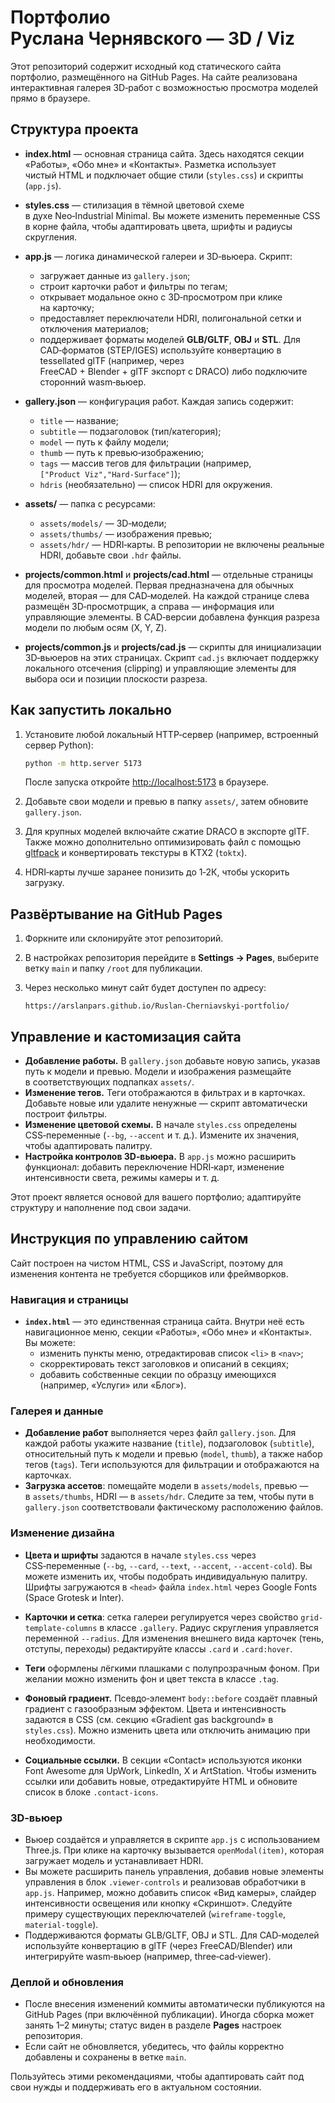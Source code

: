 # Портфолио Руслана Чернявского — 3D / Viz

Этот репозиторий содержит исходный код статического сайта портфолио, размещённого на GitHub Pages. На сайте реализована интерактивная галерея 3D‑работ с возможностью просмотра моделей прямо в браузере.

## Структура проекта

- **index.html** — основная страница сайта. Здесь находятся секции «Работы», «Обо мне» и «Контакты». Разметка использует чистый HTML и подключает общие стили (`styles.css`) и скрипты (`app.js`).
- **styles.css** — стилизация в тёмной цветовой схеме в духе Neo‑Industrial Minimal. Вы можете изменить переменные CSS в корне файла, чтобы адаптировать цвета, шрифты и радиусы скругления.
- **app.js** — логика динамической галереи и 3D‑вьюера. Скрипт:
  - загружает данные из `gallery.json`;
  - строит карточки работ и фильтры по тегам;
  - открывает модальное окно с 3D‑просмотром при клике на карточку;
  - предоставляет переключатели HDRI, полигональной сетки и отключения материалов;
  - поддерживает форматы моделей **GLB/GLTF**, **OBJ** и **STL**. Для CAD‑форматов (STEP/IGES) используйте конвертацию в tessellated glTF (например, через FreeCAD + Blender + glTF экспорт с DRACO) либо подключите сторонний wasm‑вьюер.
- **gallery.json** — конфигурация работ. Каждая запись содержит:
  - `title` — название;
  - `subtitle` — подзаголовок (тип/категория);
  - `model` — путь к файлу модели;
  - `thumb` — путь к превью‑изображению;
  - `tags` — массив тегов для фильтрации (например, `["Product Viz","Hard‑Surface"]`);
  - `hdris` (необязательно) — список HDRI для окружения.
- **assets/** — папка с ресурсами:
  - `assets/models/` — 3D‑модели;
  - `assets/thumbs/` — изображения превью;
  - `assets/hdr/` — HDRI‑карты. В репозитории не включены реальные HDRI, добавьте свои `.hdr` файлы.

- **projects/common.html** и **projects/cad.html** — отдельные страницы для просмотра моделей. Первая предназначена для обычных моделей, вторая — для CAD‑моделей. На каждой странице слева размещён 3D‑просмотрщик, а справа — информация или управляющие элементы. В CAD‑версии добавлена функция разреза модели по любым осям (X, Y, Z).

- **projects/common.js** и **projects/cad.js** — скрипты для инициализации 3D‑вьюеров на этих страницах. Скрипт `cad.js` включает поддержку локального отсечения (clipping) и управляющие элементы для выбора оси и позиции плоскости разреза.

## Как запустить локально

1. Установите любой локальный HTTP‑сервер (например, встроенный сервер Python):

   ```bash
   python -m http.server 5173
   ```

   После запуска откройте [http://localhost:5173](http://localhost:5173) в браузере.

2. Добавьте свои модели и превью в папку `assets/`, затем обновите `gallery.json`.

3. Для крупных моделей включайте сжатие DRACO в экспорте glTF. Также можно дополнительно оптимизировать файл с помощью [gltfpack](https://github.com/zeux/meshoptimizer) и конвертировать текстуры в KTX2 (`toktx`).

4. HDRI‑карты лучше заранее понизить до 1‑2К, чтобы ускорить загрузку.

## Развёртывание на GitHub Pages

1. Форкните или склонируйте этот репозиторий.
2. В настройках репозитория перейдите в **Settings → Pages**, выберите ветку `main` и папку `/root` для публикации.
3. Через несколько минут сайт будет доступен по адресу:

   ```
   https://arslanpars.github.io/Ruslan-Cherniavskyi-portfolio/
   ```

## Управление и кастомизация сайта

- **Добавление работы.** В `gallery.json` добавьте новую запись, указав путь к модели и превью. Модели и изображения размещайте в соответствующих подпапках `assets/`.
- **Изменение тегов.** Теги отображаются в фильтрах и в карточках. Добавьте новые или удалите ненужные — скрипт автоматически построит фильтры.
- **Изменение цветовой схемы.** В начале `styles.css` определены CSS‑переменные (`--bg`, `--accent` и т. д.). Измените их значения, чтобы адаптировать палитру.
- **Настройка контролов 3D‑вьюера.** В `app.js` можно расширить функционал: добавить переключение HDRI‑карт, изменение интенсивности света, режимы камеры и т. д.

Этот проект является основой для вашего портфолио; адаптируйте структуру и наполнение под свои задачи.

## Инструкция по управлению сайтом

Сайт построен на чистом HTML, CSS и JavaScript, поэтому для изменения контента не требуется сборщиков или фреймворков.

### Навигация и страницы

* **`index.html`** — это единственная страница сайта. Внутри неё есть навигационное меню, секции «Работы», «Обо мне» и «Контакты». Вы можете:
  - изменить пункты меню, отредактировав список `<li>` в `<nav>`;
  - скорректировать текст заголовков и описаний в секциях;
  - добавить собственные секции по образцу имеющихся (например, «Услуги» или «Блог»).

### Галерея и данные

* **Добавление работ** выполняется через файл `gallery.json`. Для каждой работы укажите название (`title`), подзаголовок (`subtitle`), относительный путь к модели и превью (`model`, `thumb`), а также набор тегов (`tags`). Теги используются для фильтрации и отображаются на карточках.
* **Загрузка ассетов**: помещайте модели в `assets/models`, превью — в `assets/thumbs`, HDRI — в `assets/hdr`. Следите за тем, чтобы пути в `gallery.json` соответствовали фактическому расположению файлов.

### Изменение дизайна

* **Цвета и шрифты** задаются в начале `styles.css` через CSS‑переменные (`--bg`, `--card`, `--text`, `--accent`, `--accent-cold`). Вы можете изменить их, чтобы подобрать индивидуальную палитру. Шрифты загружаются в `<head>` файла `index.html` через Google Fonts (Space Grotesk и Inter).
* **Карточки и сетка**: сетка галереи регулируется через свойство `grid-template-columns` в классе `.gallery`. Радиус скругления управляется переменной `--radius`. Для изменения внешнего вида карточек (тень, отступы, переходы) редактируйте классы `.card` и `.card:hover`.
* **Теги** оформлены лёгкими плашками с полупрозрачным фоном. При желании можно изменить фон и цвет текста в классе `.tag`.

* **Фоновый градиент.** Псевдо‑элемент `body::before` создаёт плавный градиент с газообразным эффектом. Цвета и интенсивность задаются в CSS (см. секцию «Gradient gas background» в `styles.css`). Можно изменить цвета или отключить анимацию при необходимости.

* **Социальные ссылки.** В секции «Contact» используются иконки Font Awesome для UpWork, LinkedIn, X и ArtStation. Чтобы изменить ссылки или добавить новые, отредактируйте HTML и обновите список в блоке `.contact-icons`.

### 3D‑вьюер

* Вьюер создаётся и управляется в скрипте `app.js` с использованием Three.js. При клике на карточку вызывается `openModal(item)`, которая загружает модель и устанавливает HDRI.
* Вы можете расширить панель управления, добавив новые элементы управления в блок `.viewer-controls` и реализовав обработчики в `app.js`. Например, можно добавить список «Вид камеры», слайдер интенсивности освещения или кнопку «Скриншот». Следуйте примеру существующих переключателей (`wireframe-toggle`, `material-toggle`).
* Поддерживаются форматы GLB/GLTF, OBJ и STL. Для CAD‑моделей используйте конвертацию в glTF (через FreeCAD/Blender) или интегрируйте wasm‑вьюер (например, three‑cad‑viewer).

### Деплой и обновления

* После внесения изменений коммиты автоматически публикуются на GitHub Pages (при включённой публикации). Иногда сборка может занять 1–2 минуты; статус виден в разделе **Pages** настроек репозитория.
* Если сайт не обновляется, убедитесь, что файлы корректно добавлены и сохранены в ветке `main`.

Пользуйтесь этими рекомендациями, чтобы адаптировать сайт под свои нужды и поддерживать его в актуальном состоянии.
